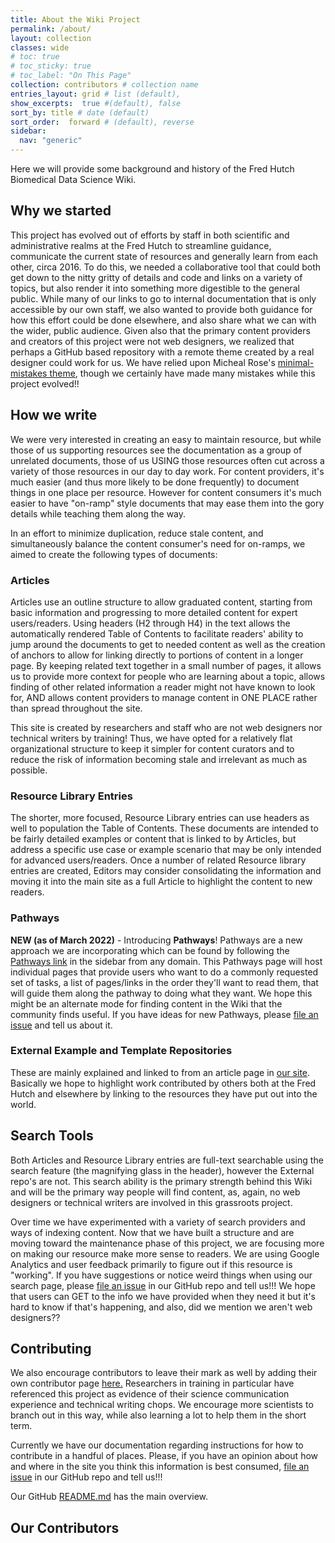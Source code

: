 ```yaml
---
title: About the Wiki Project
permalink: /about/
layout: collection
classes: wide
# toc: true
# toc_sticky: true
# toc_label: "On This Page"
collection: contributors # collection name
entries_layout: grid # list (default),
show_excerpts:  true #(default), false
sort_by: title # date (default)
sort_order:  forward # (default), reverse
sidebar:
  nav: "generic"
---
```

Here we will provide some background and history of the Fred Hutch Biomedical Data Science Wiki.

## Why we started
This project has evolved out of efforts by staff in both scientific and administrative realms at the Fred Hutch to streamline guidance, communicate the current state of resources and generally learn from each other, circa 2016.  To do this, we needed a collaborative tool that could both get down to the nitty gritty of details and code and links on a variety of topics, but also render it into something more digestible to the general public.  While many of our links to go to internal documentation that is only accessible by our own staff, we also wanted to provide both guidance for how this effort could be done elsewhere, and also share what we can with the wider, public audience.  Given also that the primary content providers and creators of this project were not web designers, we realized that perhaps a GitHub based repository with a remote theme created by a real designer could work for us.  We have relied upon Micheal Rose's [minimal-mistakes theme](https://mmistakes.github.io/minimal-mistakes/), though we certainly have made many mistakes while this project evolved!!



## How we write
We were very interested in creating an easy to maintain resource, but while those of us supporting resources see the documentation as a group of unrelated documents, those of us USING those resources often cut across a variety of those resources in our day to day work.  For content providers, it's much easier (and thus more likely to be done frequently) to document things in one place per resource.  However for content consumers it's much easier to have "on-ramp" style documents that may ease them into the gory details while teaching them along the way.  

In an effort to minimize duplication, reduce stale content, and simultaneously balance the content consumer's need for on-ramps, we aimed to create the following types of documents:

### Articles
Articles use an outline structure to allow graduated content, starting from basic information and progressing to more detailed content for expert users/readers. Using headers (H2 through H4) in the text allows the automatically rendered Table of Contents to facilitate readers' ability to jump around the documents to get to needed content as well as the creation of anchors to allow for linking directly to portions of content in a longer page. By keeping related text together in a small number of pages, it allows us to provide more context for people who are learning about a topic, allows finding of other related information a reader might not have known to look for, AND allows content providers to manage content in ONE PLACE rather than spread throughout the site.

This site is created by researchers and staff who are not web designers nor technical writers by training! Thus, we have opted for a relatively flat organizational structure to keep it simpler for content curators and to reduce the risk of information becoming stale and irrelevant as much as possible.


### Resource Library Entries
The shorter, more focused, Resource Library entries can use headers as well to population the Table of Contents. These documents are intended to be fairly detailed examples or content that is linked to by Articles, but address a specific use case or example scenario that may be only intended for advanced users/readers. Once a number of related Resource library entries are created, Editors may consider consolidating the information and moving it into the main site as a full Article to highlight the content to new readers.

### Pathways
**NEW (as of March 2022)** - Introducing **Pathways**!  Pathways are a new approach we are incorporating which can be found by following the [Pathways link](/pathways/) in the sidebar from any domain.  This Pathways page will host individual pages that provide users who want to do a commonly requested set of tasks, a list of pages/links in the order they'll want to read them, that will guide them along the pathway to doing what they want.  We hope this might be an alternate mode for finding content in the Wiki that the community finds useful.  If you have ideas for new Pathways, please [file an issue](https://github.com/FredHutch/wiki/issues) and tell us about it.  

### External Example and Template Repositories
These are mainly explained and linked to from an article page in [our site](/scicomputing/software_examples/).  Basically we hope to highlight work contributed by others both at the Fred Hutch and elsewhere by linking to the resources they have put out into the world.  


## Search Tools

Both Articles and Resource Library entries are full-text searchable using the search feature (the magnifying glass in the header), however the External repo's are not. This search ability is the primary strength behind this Wiki and will be the primary way people will find content, as, again, no web designers or technical writers are involved in this grassroots project.

Over time we have experimented with a variety of search providers and ways of indexing content.  Now that we have built a structure and are moving toward the maintenance phase of this project, we are focusing more on making our resource make more sense to readers.  We are using Google Analytics and user feedback primarily to figure out if this resource is "working".  If you have suggestions or notice weird things when using our search page, please [file an issue](https://github.com/FredHutch/wiki/issues) in our GitHub repo and tell us!!!  We hope that users can GET to the info we have provided when they need it but it's hard to know if that's happening, and also, did we mention we aren't web designers??


## Contributing

We also encourage contributors to leave their mark as well by adding their own contributor page [here.](/contributors/)  Researchers in training in particular have referenced this project as evidence of their science communication experience and technical writing chops.  We encourage more scientists to branch out in this way, while also learning a lot to help them in the short term.  

Currently we have our documentation regarding instructions for how to contribute in a handful of places.  Please, if you have an opinion about how and where in the site you think this information is best consumed, [file an issue](https://github.com/FredHutch/wiki/issues) in our GitHub repo and tell us!!!


Our GitHub [README.md](https://github.com/FredHutch/wiki) has the main overview.



## Our Contributors

